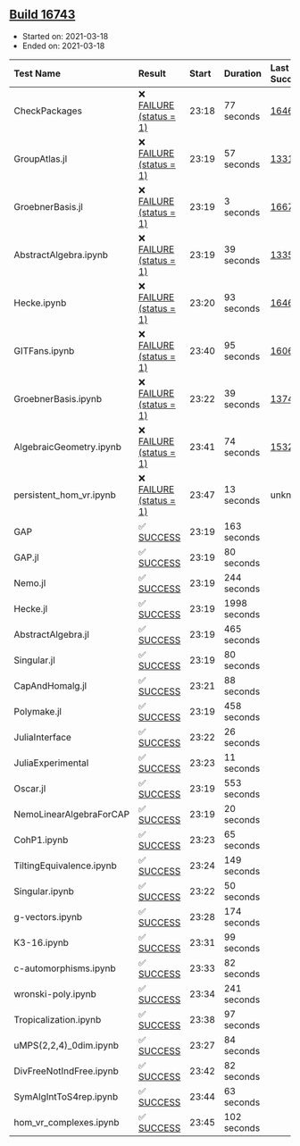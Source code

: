 ## [Build 16743](https://oscarci.mathematik.uni-kl.de/job/oscar/16743/)

* Started on: 2021-03-18
* Ended on: 2021-03-18

| Test Name    | Result | Start | Duration | Last Success | First Failure |
|:-------------|:-------|:------|:---------|:-------------|:--------------|
| CheckPackages | ❌ [FAILURE (status = 1)](https://oscarci.mathematik.uni-kl.de/job/oscar/16743/artifact/logs/build-16743/CheckPackages.log) | 23:18 | 77 seconds | [16463](https://oscarci.mathematik.uni-kl.de/job/oscar/16463/) | [16464](https://oscarci.mathematik.uni-kl.de/job/oscar/16464/) |
| GroupAtlas.jl | ❌ [FAILURE (status = 1)](https://oscarci.mathematik.uni-kl.de/job/oscar/16743/artifact/logs/build-16743/GroupAtlas.jl.log) | 23:19 | 57 seconds | [13311](https://oscarci.mathematik.uni-kl.de/job/oscar/13311/) | [13312](https://oscarci.mathematik.uni-kl.de/job/oscar/13312/) |
| GroebnerBasis.jl | ❌ [FAILURE (status = 1)](https://oscarci.mathematik.uni-kl.de/job/oscar/16743/artifact/logs/build-16743/GroebnerBasis.jl.log) | 23:19 | 3 seconds | [16676](https://oscarci.mathematik.uni-kl.de/job/oscar/16676/) | [16677](https://oscarci.mathematik.uni-kl.de/job/oscar/16677/) |
| AbstractAlgebra.ipynb | ❌ [FAILURE (status = 1)](https://oscarci.mathematik.uni-kl.de/job/oscar/16743/artifact/logs/build-16743/AbstractAlgebra.ipynb.log) | 23:19 | 39 seconds | [13355](https://oscarci.mathematik.uni-kl.de/job/oscar/13355/) | [13356](https://oscarci.mathematik.uni-kl.de/job/oscar/13356/) |
| Hecke.ipynb | ❌ [FAILURE (status = 1)](https://oscarci.mathematik.uni-kl.de/job/oscar/16743/artifact/logs/build-16743/Hecke.ipynb.log) | 23:20 | 93 seconds | [16463](https://oscarci.mathematik.uni-kl.de/job/oscar/16463/) | [16464](https://oscarci.mathematik.uni-kl.de/job/oscar/16464/) |
| GITFans.ipynb | ❌ [FAILURE (status = 1)](https://oscarci.mathematik.uni-kl.de/job/oscar/16743/artifact/logs/build-16743/GITFans.ipynb.log) | 23:40 | 95 seconds | [16068](https://oscarci.mathematik.uni-kl.de/job/oscar/16068/) | [16069](https://oscarci.mathematik.uni-kl.de/job/oscar/16069/) |
| GroebnerBasis.ipynb | ❌ [FAILURE (status = 1)](https://oscarci.mathematik.uni-kl.de/job/oscar/16743/artifact/logs/build-16743/GroebnerBasis.ipynb.log) | 23:22 | 39 seconds | [13748](https://oscarci.mathematik.uni-kl.de/job/oscar/13748/) | [13749](https://oscarci.mathematik.uni-kl.de/job/oscar/13749/) |
| AlgebraicGeometry.ipynb | ❌ [FAILURE (status = 1)](https://oscarci.mathematik.uni-kl.de/job/oscar/16743/artifact/logs/build-16743/AlgebraicGeometry.ipynb.log) | 23:41 | 74 seconds | [15322](https://oscarci.mathematik.uni-kl.de/job/oscar/15322/) | [15323](https://oscarci.mathematik.uni-kl.de/job/oscar/15323/) |
| persistent_hom_vr.ipynb | ❌ [FAILURE (status = 1)](https://oscarci.mathematik.uni-kl.de/job/oscar/16743/artifact/logs/build-16743/persistent_hom_vr.ipynb.log) | 23:47 | 13 seconds | unknown | unknown |
| GAP | ✅ [SUCCESS](https://oscarci.mathematik.uni-kl.de/job/oscar/16743/artifact/logs/build-16743/GAP.log) | 23:19 | 163 seconds |  |  |
| GAP.jl | ✅ [SUCCESS](https://oscarci.mathematik.uni-kl.de/job/oscar/16743/artifact/logs/build-16743/GAP.jl.log) | 23:19 | 80 seconds |  |  |
| Nemo.jl | ✅ [SUCCESS](https://oscarci.mathematik.uni-kl.de/job/oscar/16743/artifact/logs/build-16743/Nemo.jl.log) | 23:19 | 244 seconds |  |  |
| Hecke.jl | ✅ [SUCCESS](https://oscarci.mathematik.uni-kl.de/job/oscar/16743/artifact/logs/build-16743/Hecke.jl.log) | 23:19 | 1998 seconds |  |  |
| AbstractAlgebra.jl | ✅ [SUCCESS](https://oscarci.mathematik.uni-kl.de/job/oscar/16743/artifact/logs/build-16743/AbstractAlgebra.jl.log) | 23:19 | 465 seconds |  |  |
| Singular.jl | ✅ [SUCCESS](https://oscarci.mathematik.uni-kl.de/job/oscar/16743/artifact/logs/build-16743/Singular.jl.log) | 23:19 | 80 seconds |  |  |
| CapAndHomalg.jl | ✅ [SUCCESS](https://oscarci.mathematik.uni-kl.de/job/oscar/16743/artifact/logs/build-16743/CapAndHomalg.jl.log) | 23:21 | 88 seconds |  |  |
| Polymake.jl | ✅ [SUCCESS](https://oscarci.mathematik.uni-kl.de/job/oscar/16743/artifact/logs/build-16743/Polymake.jl.log) | 23:19 | 458 seconds |  |  |
| JuliaInterface | ✅ [SUCCESS](https://oscarci.mathematik.uni-kl.de/job/oscar/16743/artifact/logs/build-16743/JuliaInterface.log) | 23:22 | 26 seconds |  |  |
| JuliaExperimental | ✅ [SUCCESS](https://oscarci.mathematik.uni-kl.de/job/oscar/16743/artifact/logs/build-16743/JuliaExperimental.log) | 23:23 | 11 seconds |  |  |
| Oscar.jl | ✅ [SUCCESS](https://oscarci.mathematik.uni-kl.de/job/oscar/16743/artifact/logs/build-16743/Oscar.jl.log) | 23:19 | 553 seconds |  |  |
| NemoLinearAlgebraForCAP | ✅ [SUCCESS](https://oscarci.mathematik.uni-kl.de/job/oscar/16743/artifact/logs/build-16743/NemoLinearAlgebraForCAP.log) | 23:19 | 20 seconds |  |  |
| CohP1.ipynb | ✅ [SUCCESS](https://oscarci.mathematik.uni-kl.de/job/oscar/16743/artifact/logs/build-16743/CohP1.ipynb.log) | 23:23 | 65 seconds |  |  |
| TiltingEquivalence.ipynb | ✅ [SUCCESS](https://oscarci.mathematik.uni-kl.de/job/oscar/16743/artifact/logs/build-16743/TiltingEquivalence.ipynb.log) | 23:24 | 149 seconds |  |  |
| Singular.ipynb | ✅ [SUCCESS](https://oscarci.mathematik.uni-kl.de/job/oscar/16743/artifact/logs/build-16743/Singular.ipynb.log) | 23:22 | 50 seconds |  |  |
| g-vectors.ipynb | ✅ [SUCCESS](https://oscarci.mathematik.uni-kl.de/job/oscar/16743/artifact/logs/build-16743/g-vectors.ipynb.log) | 23:28 | 174 seconds |  |  |
| K3-16.ipynb | ✅ [SUCCESS](https://oscarci.mathematik.uni-kl.de/job/oscar/16743/artifact/logs/build-16743/K3-16.ipynb.log) | 23:31 | 99 seconds |  |  |
| c-automorphisms.ipynb | ✅ [SUCCESS](https://oscarci.mathematik.uni-kl.de/job/oscar/16743/artifact/logs/build-16743/c-automorphisms.ipynb.log) | 23:33 | 82 seconds |  |  |
| wronski-poly.ipynb | ✅ [SUCCESS](https://oscarci.mathematik.uni-kl.de/job/oscar/16743/artifact/logs/build-16743/wronski-poly.ipynb.log) | 23:34 | 241 seconds |  |  |
| Tropicalization.ipynb | ✅ [SUCCESS](https://oscarci.mathematik.uni-kl.de/job/oscar/16743/artifact/logs/build-16743/Tropicalization.ipynb.log) | 23:38 | 97 seconds |  |  |
| uMPS(2,2,4)_0dim.ipynb | ✅ [SUCCESS](https://oscarci.mathematik.uni-kl.de/job/oscar/16743/artifact/logs/build-16743/uMPS-2-2-4-_0dim.ipynb.log) | 23:27 | 84 seconds |  |  |
| DivFreeNotIndFree.ipynb | ✅ [SUCCESS](https://oscarci.mathematik.uni-kl.de/job/oscar/16743/artifact/logs/build-16743/DivFreeNotIndFree.ipynb.log) | 23:42 | 82 seconds |  |  |
| SymAlgIntToS4rep.ipynb | ✅ [SUCCESS](https://oscarci.mathematik.uni-kl.de/job/oscar/16743/artifact/logs/build-16743/SymAlgIntToS4rep.ipynb.log) | 23:44 | 63 seconds |  |  |
| hom_vr_complexes.ipynb | ✅ [SUCCESS](https://oscarci.mathematik.uni-kl.de/job/oscar/16743/artifact/logs/build-16743/hom_vr_complexes.ipynb.log) | 23:45 | 102 seconds |  |  |
